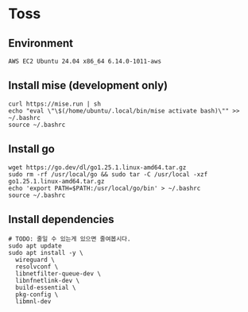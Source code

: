 # Toss

## Environment
```
AWS EC2 Ubuntu 24.04 x86_64 6.14.0-1011-aws
```

## Install mise (development only)
```shell
curl https://mise.run | sh
echo "eval \"\$(/home/ubuntu/.local/bin/mise activate bash)\"" >> ~/.bashrc
source ~/.bashrc
```

## Install go
```shell
wget https://go.dev/dl/go1.25.1.linux-amd64.tar.gz
sudo rm -rf /usr/local/go && sudo tar -C /usr/local -xzf go1.25.1.linux-amd64.tar.gz
echo 'export PATH=$PATH:/usr/local/go/bin' > ~/.bashrc
source ~/.bashrc
```

## Install dependencies
```shell
# TODO: 줄일 수 있는게 있으면 줄여봅시다.
sudo apt update
sudo apt install -y \
  wireguard \
  resolvconf \
  libnetfilter-queue-dev \
  libnfnetlink-dev \
  build-essential \
  pkg-config \
  libmnl-dev
```
